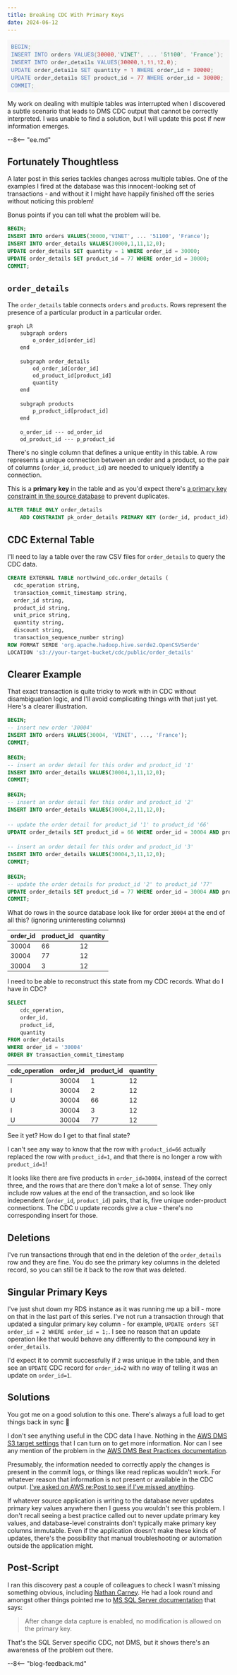 ```yaml
---
title: Breaking CDC With Primary Keys
date: 2024-06-12
---
```


![A SQL statement that updates a row's primary key](./assets/break_pk.webp)

My work on dealing with multiple tables was interrupted when I discovered a subtle scenario that leads to DMS CDC output that cannot be correctly interpreted. I was unable to find a solution, but I will update this post if new information emerges.

--8<-- "ee.md"

<!-- more -->

## Fortunately Thoughtless

A later post in this series tackles changes across multiple tables. One of the examples I fired at the database was this innocent-looking set of transactions - and without it I might have happily finished off the series without noticing this problem!

Bonus points if you can tell what the problem will be.

```sql title="Just another transaction..."
BEGIN;
INSERT INTO orders VALUES(30000,'VINET', ... '51100', 'France');
INSERT INTO order_details VALUES(30000,1,11,12,0);
UPDATE order_details SET quantity = 1 WHERE order_id = 30000;
UPDATE order_details SET product_id = 77 WHERE order_id = 30000;
COMMIT;
```

## `order_details`

The `order_details` table connects `orders` and `products`. Rows represent the presence of a particular product in a particular order.

```mermaid
graph LR
    subgraph orders
        o_order_id[order_id]
    end

    subgraph order_details
        od_order_id[order_id]
        od_product_id[product_id]
        quantity
    end

    subgraph products
        p_product_id[product_id]
    end

    o_order_id --- od_order_id
    od_product_id --- p_product_id
```

There's no single column that defines a unique entity in this table. A row represents a unique connection between an order and a product, so the pair of columns (`order_id`, `product_id`) are needed to uniquely identify a connection.

This is a **primary key** in the table and as you'd expect there's [a primary key constraint in the source database](https://github.com/pthom/northwind_psql/blob/3d271b23f3357532e63f92ffb10c4f258dfd20af/northwind.sql#L3745) to prevent duplicates.

```sql title="Primary key constraint in source database"
ALTER TABLE ONLY order_details
    ADD CONSTRAINT pk_order_details PRIMARY KEY (order_id, product_id);
```

## CDC External Table

I'll need to lay a table over the raw CSV files for `order_details` to query the CDC data.

```sql title="External table over the order_details CDC files"
CREATE EXTERNAL TABLE northwind_cdc.order_details (
  cdc_operation string,
  transaction_commit_timestamp string,
  order_id string, 
  product_id string, 
  unit_price string, 
  quantity string, 
  discount string,
  transaction_sequence_number string)
ROW FORMAT SERDE 'org.apache.hadoop.hive.serde2.OpenCSVSerde' 
LOCATION 's3://your-target-bucket/cdc/public/order_details'
```

## Clearer Example

That exact transaction is quite tricky to work with in CDC without disambiguation logic, and I'll avoid complicating things with that just yet. Here's a clearer illustration.

```sql title="Clearer example of the problem" linenums="1"
BEGIN;
-- insert new order '30004'
INSERT INTO orders VALUES(30004, 'VINET', ..., 'France');
COMMIT;

BEGIN;
-- insert an order detail for this order and product_id '1'
INSERT INTO order_details VALUES(30004,1,11,12,0);
COMMIT;

BEGIN;
-- insert an order detail for this order and product_id '2'
INSERT INTO order_details VALUES(30004,2,11,12,0);

-- update the order detail for product_id '1' to product_id '66'
UPDATE order_details SET product_id = 66 WHERE order_id = 30004 AND product_id = 1;

-- insert an order detail for this order and product_id '3'
INSERT INTO order_details VALUES(30004,3,11,12,0);
COMMIT;

BEGIN;
-- update the order details for product_id '2' to product_id '77'
UPDATE order_details SET product_id = 77 WHERE order_id = 30004 AND product_id = 2;
COMMIT;
```

What do rows in the source database look like for order `30004` at the end of all this? (ignoring uninteresting columns)

|order_id|product_id|quantity|
|--------|----------|--------|
|30004   |66        |12      |
|30004   |77        |12      |
|30004   |3         |12      |

I need to be able to reconstruct this state from my CDC records. What do I have in CDC?

```sql title="CDC order_details records for transaction 30004"
SELECT
    cdc_operation,
    order_id,
    product_id,
    quantity
FROM order_details
WHERE order_id = '30004'
ORDER BY transaction_commit_timestamp
```

|cdc_operation|order_id|product_id|quantity|
|-------------|--------|----------|--------|
|I|30004|1|12|
|I|30004|2|12|
|U|30004|66|12|
|I|30004|3|12|
|U|30004|77|12|

See it yet? How do I get to that final state?

I can't see any way to know that the row with `product_id=66` actually replaced the row with `product_id=1`, and that there is no longer a row with `product_id=1`!

It looks like there are five products in `order_id=30004`, instead of the correct three, and the rows that are there don't make a lot of sense. They only include row values at the end of the transaction, and so look like independent (`order_id`, `product_id`) pairs, that is, five unique order-product connections. The CDC `U` update records give a clue - there's no corresponding insert for those.

## Deletions

I've run transactions through that end in the deletion of the `order_details` row and they are fine. You do see the primary key columns in the deleted record, so you can still tie it back to the row that was deleted.

## Singular Primary Keys

I've just shut down my RDS instance as it was running me up a bill - more on that in the last part of this series. I've not run a transaction through that updated a singular primary key column - for example, `UPDATE orders SET order_id = 2 WHERE order_id = 1;`. I see no reason that an update operation like that would behave any differently to the compound key in `order_details`.

I'd expect it to commit successfully if `2` was unique in the table, and then see an `UPDATE` CDC record for `order_id=2` with no way of telling it was an update on `order_id=1`.

## Solutions

You got me on a good solution to this one. There's always a full load to get things back in sync :shrug:

I don't see anything useful in the CDC data I have. Nothing in the [AWS DMS S3 target settings](https://docs.aws.amazon.com/dms/latest/userguide/CHAP_Target.S3.html) that I can turn on to get more information. Nor can I see any mention of the problem in the [AWS DMS Best Practices documentation](https://docs.aws.amazon.com/dms/latest/userguide/CHAP_BestPractices.html).

Presumably, the information needed to correctly apply the changes is present in the commit logs, or things like read replicas wouldn't work. For whatever reason that information is not present or available in the CDC output. [I've asked on AWS re:Post to see if I've missed anything](https://repost.aws/questions/QUfXtCkhI9SGepdNLbsqTzjQ/how-to-determine-which-record-was-updated-when-primary-key-is-updated).

If whatever source application is writing to the database never updates primary key values anywhere then I guess you wouldn't see this problem. I don't recall seeing a best practice called out to never update primary key values, and database-level constraints don't typically make primary key columns immutable. Even if the application doesn't make these kinds of updates, there's the possibility that manual troubleshooting or automation outside the application might.

## Post-Script

I ran this discovery past a couple of colleagues to check I wasn't missing something obvious, including [Nathan Carney](https://www.linkedin.com/in/nathan-carney-88aabb7). He had a look round and amongst other things pointed me to [MS SQL Server documentation](https://learn.microsoft.com/en-us/sql/relational-databases/system-tables/cdc-change-tables-transact-sql?view=sql-server-ver16) that says:

> After change data capture is enabled, no modification is allowed on the primary key.

That's the SQL Server specific CDC, not DMS, but it shows there's an awareness of the problem out there.

--8<-- "blog-feedback.md"

